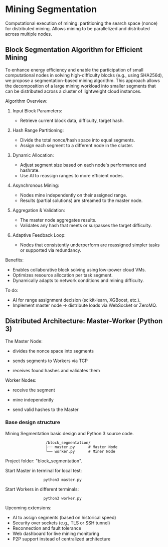 # Mining Segmentation
Computational execution of mining: partitioning the search space (nonce) for distributed mining. Allows mining to be parallelized and distributed across multiple nodes.

## Block Segmentation Algorithm for Efficient Mining

To enhance energy efficiency and enable the participation of small computational nodes in solving high-difficulty blocks (e.g., using SHA256d), we propose a segmentation-based mining algorithm. This approach allows the decomposition of a large mining workload into smaller segments that can be distributed across a cluster of lightweight cloud instances.

Algorithm Overview:

1. Input Block Parameters:
   - Retrieve current block data, difficulty, target hash.

2. Hash Range Partitioning:
   - Divide the total nonce/hash space into equal segments.
   - Assign each segment to a different node in the cluster.

3. Dynamic Allocation:
   - Adjust segment size based on each node's performance and hashrate.
   - Use AI to reassign ranges to more efficient nodes.

4. Asynchronous Mining:
   - Nodes mine independently on their assigned range.
   - Results (partial solutions) are streamed to the master node.

5. Aggregation & Validation:
   - The master node aggregates results.
   - Validates any hash that meets or surpasses the target difficulty.

6. Adaptive Feedback Loop:
   - Nodes that consistently underperform are reassigned simpler tasks or supported via redundancy.

Benefits:

- Enables collaborative block solving using low-power cloud VMs.
- Optimizes resource allocation per task segment.
- Dynamically adapts to network conditions and mining difficulty.

To do:

- AI for range assignment decision (scikit-learn, XGBoost, etc.).
- Implement master node → distribute loads via WebSocket or ZeroMQ.

## Distributed Architecture: Master-Worker (Python 3)

The Master Node:

- divides the nonce space into segments

- sends segments to Workers via TCP

- receives found hashes and validates them

Worker Nodes:

- receive the segment

- mine independently

- send valid hashes to the Master

### Base design structure

Mining Segmentation basic design and Python 3 source code.

                      /block_segmentation/
                      ├── master.py      # Master Node
                      └── worker.py      # Miner Node

Project folder: "block_segmentation".

Start Master in terminal for local test:

                     python3 master.py

Start Workers in different terminals:

                     python3 worker.py

Upcoming extensions:

- AI to assign segments (based on historical speed)
- Security over sockets (e.g., TLS or SSH tunnel)
- Reconnection and fault tolerance
- Web dashboard for live mining monitoring
- P2P support instead of centralized architecture
